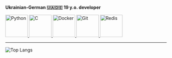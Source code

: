 __Ukrainian-German 🇺🇦🇩🇪 19 y.o. developer__

<a href="https://www.python.org/" target="_blank">
    <img src="https://cdn3.iconfinder.com/data/icons/logos-and-brands-adobe/512/267_Python-512.png" alt="Python" width="70">
</a>
<a href="https://en.cppreference.com/" target="_blank">
    <img src="https://img.icons8.com/?size=512&id=40670&format=png" alt="C" width="70">
</a>
<a href="https://www.docker.com/" target="_blank">
    <img src="https://static-00.iconduck.com/assets.00/docker-icon-icon-2048x1479-cres2he9.png" alt="Docker" width="70">
</a>
<a href="https://git-scm.com/" target="_blank">
    <img src="https://static-00.iconduck.com/assets.00/git-icon-2048x2048-juzdf1l5.png" alt="Git" width="70">
</a>
<a href="https://redis.io/" target="_blank">
    <img src="https://cdn4.iconfinder.com/data/icons/redis-2/1451/Untitled-2-512.png" alt="Redis" width="70">
</a>




-- --

![Top Langs](https://github-readme-stats.vercel.app/api/top-langs/?username=lowton05&layout=compact)
